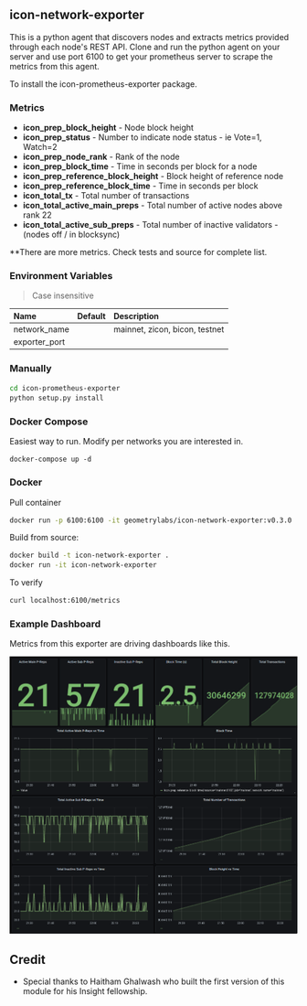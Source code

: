## icon-network-exporter

This is a python agent that discovers nodes and extracts metrics provided through each node's REST API. Clone and run the python agent on your server and use port 6100 to get your prometheus server to scrape the metrics from this agent.

To install the icon-prometheus-exporter package.

### Metrics 

- **icon_prep_block_height** - Node block height
- **icon_prep_status** - Number to indicate node status - ie Vote=1, Watch=2
- **icon_prep_node_rank** - Rank of the node
- **icon_prep_block_time** - Time in seconds per block for a node
- **icon_prep_reference_block_height** - Block height of reference node
- **icon_prep_reference_block_time** - Time in seconds per block
- **icon_total_tx** - Total number of transactions
- **icon_total_active_main_preps** - Total number of active nodes above rank 22
- **icon_total_active_sub_preps** - Total number of inactive validators - (nodes off / in blocksync)

**There are more metrics.  Check tests and source for complete list. 

### Environment Variables

> Case insensitive

| Name | Default | Description | 
| :--- | :--- | :--- | 
| network_name |  | mainnet, zicon, bicon, testnet | 
| exporter_port | 


### Manually
```bash
cd icon-prometheus-exporter
python setup.py install
```

### Docker Compose 

Easiest way to run. Modify per networks you are interested in. 
```
docker-compose up -d
```

### Docker

Pull container
```bash
docker run -p 6100:6100 -it geometrylabs/icon-network-exporter:v0.3.0
```

Build from source:
```bash
docker build -t icon-network-exporter .
docker run -it icon-network-exporter 
```

To verify
```bash
curl localhost:6100/metrics
```

### Example Dashboard

Metrics from this exporter are driving dashboards like this. 

![](./example-dashboard.png)

## Credit

- Special thanks to Haitham Ghalwash who built the first version of this module for his Insight fellowship. 
